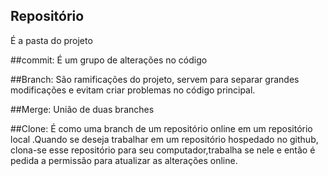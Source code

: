 ## Repositório
É a pasta do projeto

##commit:
É um grupo de alterações no código

##Branch:
São ramificações do projeto, servem para separar grandes modificações e evitam criar problemas no código principal.

##Merge:
União de duas branches

##Clone:
É como uma branch de um repositório online em um repositório local
.Quando se deseja trabalhar em um repositório hospedado no github, clona-se
esse repositório para seu computador,trabalha se nele e então é pedida a permissão
para atualizar as alterações online.


